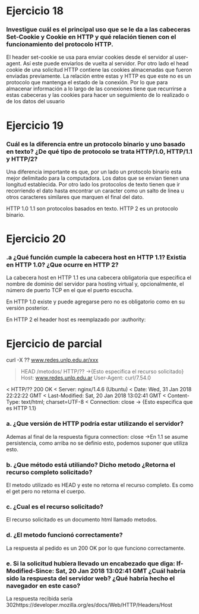 <h1>Ejercicio 18</h1>
<h3>
Investigue cuál es el principal uso que se le da a las cabeceras Set-Cookie y Cookie en
HTTP y qué relación tienen con el funcionamiento del protocolo HTTP.
</h3>
El header set-cookie se usa para enviar cookies desde el servidor al user-agent. Así este puede enviarlos
de vuelta al servidor. 
Por otro lado el head cookie de una solicitud HTTP contiene las cookies almacenadas que fueron enviadas
previamente.
La relación entre estas y HTTP es que este no es un protocolo que mantenga el estado de la conexión.
Por lo que para almacenar información a lo largo de las conexiones tiene que recurrirse a estas 
cabeceras y las cookies para hacer un seguimiento de lo realizado o de los datos del usuario


<h1>Ejercicio 19</h1>

<h3>
Cuál es la diferencia entre un protocolo binario y uno basado en texto? ¿De qué tipo
de protocolo se trata HTTP/1.0, HTTP/1.1 y HTTP/2?
</h3>

Una diferencia importante es que, por un lado un protocolo binario esta mejor delimitado para la computadora.
Los datos que se envian tienen una longitud establecida. 
Por otro lado los protocolos de texto tienen que ir recorriendo el dato hasta encontrar un caracter como
un salto de linea u otros caracteres similares que marquen el final del dato. 

HTTP 1.0 1.1 son protocolos basados en texto.
HTTP 2 es un protocolo binario.

<h1>Ejercicio 20</h1>

<h3>.a ¿Qué función cumple la cabecera host en HTTP 1.1? Existia en HTTP 1.0? ¿Que ocurre en HTTP 2?</h3>

La cabecera host en HTTP 1.1 es una cabecera obligatoria que especifica el nombre de dominio del
servidor para hosting virtual y, opcionalmente, el número de puerto TCP en el que el puerto escucha.

En HTTP 1.0 existe y puede agregarse pero no es obligatorio como en su versión posterior.

En HTTP 2 el header host es reemplazado por :authority: 





<h1>Ejercicio de parcial</h1>

curl -X ?? www.redes.unlp.edu.ar/xxx
> HEAD /metodos/ HTTP/?? ->{Esto especifica el recurso solicitado}
> Host: www.redes.unlp.edu.ar
> User-Agent: curl/7.54.0

< HTTP/?? 200 OK
< Server: nginx/1.4.6 (Ubuntu)
< Date: Wed, 31 Jan 2018 22:22:22 GMT
< Last-Modified: Sat, 20 Jan 2018 13:02:41 GMT
< Content-Type: text/html; charset=UTF-8
< Connection: close -> {Esto especifica que es HTTP 1.1} 



<h3>a. ¿Que versión de HTTP podría estar utilizando el servidor?</h3>

Ademas al final de la respuesta figura connection: close ->En 1.1 se asume persistencia, como arriba
no se definio esto, podemos suponer que utiliza esto.

<h3>b. ¿Que método está utiliando? Dicho metodo ¿Retorna el recurso completo solicitado?</h3>

El metodo utilizado es HEAD y este no retorna el recurso completo. Es como el get pero no retorna el cuerpo.

<h3>c. ¿Cual es el recurso solicitado?</h3>

El recurso solicitado es un documento html llamado metodos. 

<h3>d. ¿El metodo funcionó correctamente?</h3>

La respuesta al pedido es un 200 OK por lo que funciono correctamente.

<h3>e. Si la solicitud hubiera llevado un encabezado que diga:
If-Modified-Since: Sat, 20 Jan 2018 13:02:41 GMT
¿Cuál habría sido la respuesta del servidor web? ¿Qué habría hecho el
navegador en este caso?</h3>

La respuesta recibida sería 302https://developer.mozilla.org/es/docs/Web/HTTP/Headers/Host